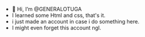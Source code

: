 - 👋 Hi, I’m @GENERALOTUGA
- I learned some Html and css, that's it.
- i just made an account in case i do something here.
- I might even forget this account ngl.


<!---
GENERALOTUGA/GENERALOTUGA is a ✨ special  n✨ repository because its `README.md` (this file) appears on your GitHub profile.
You can click the Preview link to take a look at your changes.
--->
